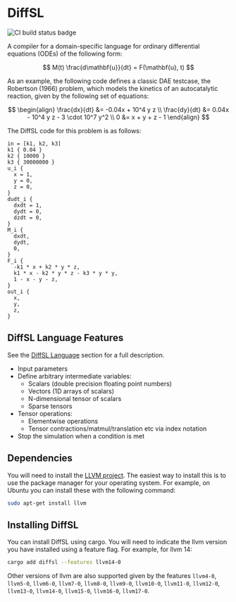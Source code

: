 # DiffSL

<img src="https://github.com/martinjrobins/diffsl/actions/workflows/ci.yml/badge.svg" alt="CI build status badge">

A compiler for a domain-specific language for ordinary differential equations (ODEs) of the following form:

$$
M(t) \frac{d\mathbf{u}}{dt} = F(\mathbf{u}, t)
$$

As an example, the following code defines a classic DAE testcase, the Robertson
(1966) problem, which models the  kinetics of an autocatalytic reaction, given
by the following set of equations:

$$
\begin{align}
\frac{dx}{dt} &= -0.04x + 10^4 y z \\
\frac{dy}{dt} &= 0.04x - 10^4 y z - 3 \cdot 10^7 y^2 \\
0 &= x + y + z - 1
\end{align}
$$

The DiffSL code for this problem is as follows:


```
in = [k1, k2, k3]
k1 { 0.04 }
k2 { 10000 }
k3 { 30000000 }
u_i {
  x = 1,
  y = 0,
  z = 0,
}
dudt_i {
  dxdt = 1,
  dydt = 0,
  dzdt = 0,
}
M_i {
  dxdt,
  dydt,
  0,
}
F_i {
  -k1 * x + k2 * y * z,
  k1 * x - k2 * y * z - k3 * y * y,
  1 - x - y - z,
}
out_i {
  x,
  y,
  z,
}
```

## DiffSL Language Features

See the [DiffSL Language](#diffsl-language) section for a full description.

* Input parameters
* Define arbitrary intermediate variables:
  * Scalars (double precision floating point numbers)
  * Vectors (1D arrays of scalars)
  * N-dimensional tensor of scalars
  * Sparse tensors
* Tensor operations:
  * Elementwise operations
  * Tensor contractions/matmul/translation etc via index notation
* Stop the simulation when a condition is met

## Dependencies

You will need to install the [LLVM project](https://llvm.org/). The easiest way to
install this is to use the package manager for your operating system. For
example, on Ubuntu you can install these with the following command:

```bash
sudo apt-get install llvm
```

## Installing DiffSL

You can install DiffSL using cargo. You will need to indicate the llvm version you have installed using a feature flag. For example, for llvm 14:

```bash
cargo add diffsl --features llvm14-0
```

Other versions of llvm are also supported given by the features `llvm4-0`, `llvm5-0`, `llvm6-0`, `llvm7-0`, `llvm8-0`, `llvm9-0`, `llvm10-0`, `llvm11-0`, `llvm12-0`, `llvm13-0`, `llvm14-0`, `llvm15-0`, `llvm16-0`, `llvm17-0`.


